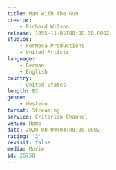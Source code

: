 ```yaml
---
title: Man with the Gun
creator:
    - Richard Wilson
release: 1955-11-05T00:00:00.000Z
studios:
    - Formosa Productions
    - United Artists
language:
    - German
    - English
country:
    - United States
length: 83
genre:
    - Western
format: Streaming
service: Criterion Channel
venue: Home
date: 2020-08-09T04:00:00.000Z
rating: '3'
revisit: false
media: Movie
id: 26758
---
```



